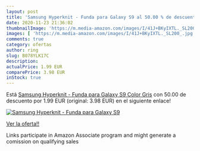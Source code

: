 ```yaml
---
layout: post
title: 'Samsung Hyperknit - Funda para Galaxy S9 al 50.00 % de descuento'
date: 2020-11-23 21:36:02
thumbnailImage: 'https://m.media-amazon.com/images/I/41J+BKyIXTL._SL200_.jpg'
images: [ 'https://m.media-amazon.com/images/I/41J+BKyIXTL._SL200_.jpg' ]
comments: true
category: ofertas
author: ring
slug: B078YLK17C
description:
actualPrice: 1.99 EUR
comparePrice: 3.98 EUR
inStock: true
---
```


Está [Samsung Hyperknit - Funda para Galaxy S9  Color Gris](https://www.amazon.es/dp/B078YLK17C/?tag=tolees-21) con 50.00 de descuento por 1.99 EUR (original: 3.98 EUR) en el siguiente enlace!

[![Samsung Hyperknit - Funda para Galaxy S9](https://m.media-amazon.com/images/I/41J+BKyIXTL._SL200_.jpg)](https://www.amazon.es/dp/B078YLK17C/?tag=tolees-21)

[Ver la oferta!!](https://www.amazon.es/dp/B078YLK17C/?tag=tolees-21)

Links participate in Amazon Associate program and might generate a comission on qualifying sales


